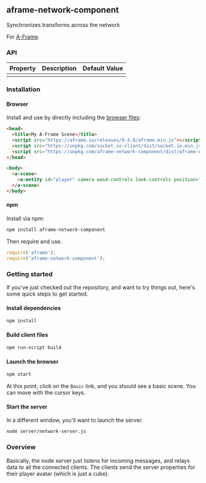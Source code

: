 ## aframe-network-component

Synchronizes transforms across the network

For [A-Frame](https://aframe.io).

### API

| Property | Description | Default Value |
| -------- | ----------- | ------------- |
|          |             |               |

### Installation

#### Browser

Install and use by directly including the [browser files](dist):

```html
<head>
  <title>My A-Frame Scene</title>
  <script src="https://aframe.io/releases/0.4.0/aframe.min.js"></script>
  <script src="https://unpkg.com/socket.io-client/dist/socket.io.min.js"></script>
  <script src="https://unpkg.com/aframe-network-component/dist/aframe-network-component.min.js"></script>
</head>

<body>
  <a-scene>
    <a-entity id="player" camera wasd-controls look-controls position="0 0.5 0.5" network="local: true"></a-entity>
  </a-scene>
</body>
```

<!-- If component is accepted to the Registry, uncomment this. -->
<!--
Or with [angle](https://npmjs.com/package/angle/), you can install the proper
version of the component straight into your HTML file, respective to your
version of A-Frame:

```sh
angle install aframe-network-component
```
-->

#### npm

Install via npm:

```bash
npm install aframe-network-component
```

Then require and use.

```js
require('aframe');
require('aframe-network-component');
```

### Getting started

If you've just checked out the repository, and want to try things out, here's some quick steps to get started.

#### Install dependencies
```sh
npm install
```

#### Build client files
```sh
npm run-script build
```

#### Launch the browser
```sh
npm start
```

At this point, click on the `Basic` link, and you should see a basic scene. You can move with the cursor keys.

#### Start the server
In a different window, you'll want to launch the server.

```sh
node server/network-server.js
```

### Overview
Basically, the node server just listens for incoming messages, and relays data to all the connected clients. The clients send the server properties for their player avatar (which is just a cube).
